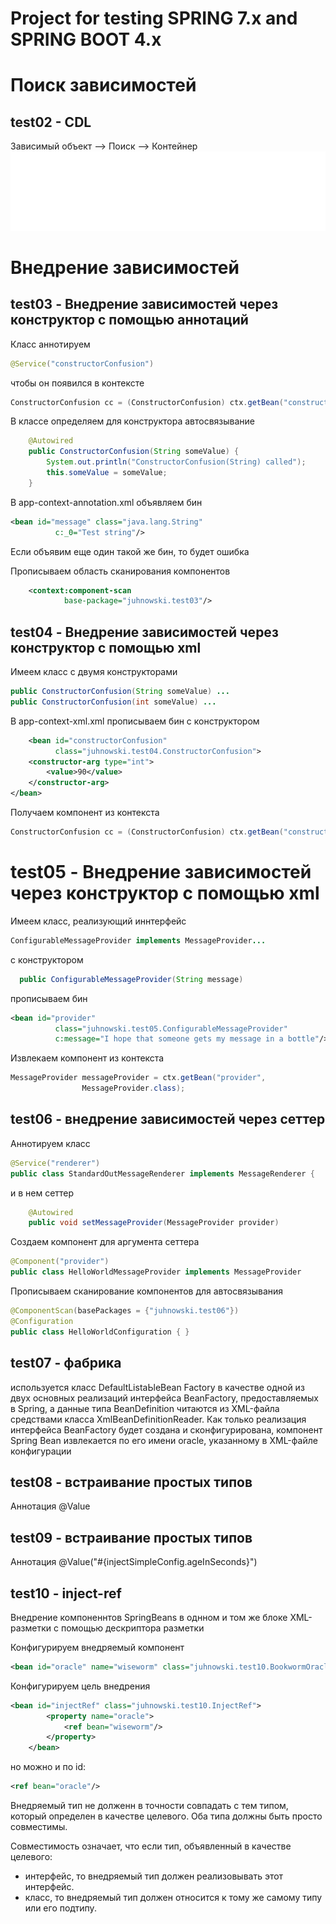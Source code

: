 # Project for testing SPRING 7.x and SPRING BOOT 4.x

# Поиск зависимостей
## test02 - CDL
Зависимый объект --> Поиск --> Контейнер
![test02.png](diagrams/test02.png)
# Внедрение зависимостей
## test03 - Внедрение зависимостей через конструктор с помощью аннотаций

Класс аннотируем 
```java
@Service("constructorConfusion")
```

чтобы он появился в контексте
```java
ConstructorConfusion cc = (ConstructorConfusion) ctx.getBean("constructorConfusion");
```

В классе определяем для конструктора автосвязывание
```java
    @Autowired
    public ConstructorConfusion(String someValue) {
        System.out.println("ConstructorConfusion(String) called");
        this.someValue = someValue;
    }
```

В app-context-annotation.xml объявляем бин
```xml
<bean id="message" class="java.lang.String"
          c:_0="Test string"/>
```
Если объявим еще один такой же бин, то будет ошибка

Прописываем область сканирования компонентов
```xml
    <context:component-scan
            base-package="juhnowski.test03"/>
```

## test04 - Внедрение зависимостей через конструктор с помощью xml

Имеем класс с двумя конструкторами
```java
public ConstructorConfusion(String someValue) ...
public ConstructorConfusion(int someValue) ...
```

В app-context-xml.xml прописываем бин с конструктором
```xml
    <bean id="constructorConfusion"
          class="juhnowski.test04.ConstructorConfusion">
    <constructor-arg type="int">
        <value>90</value>
    </constructor-arg>
</bean>
```

Получаем компонент из контекста
```java
ConstructorConfusion cc = (ConstructorConfusion) ctx.getBean("constructorConfusion");
```

# test05 - Внедрение зависимостей через конструктор с помощью xml

Имеем класс, реализующий иннтерфейс
```java
ConfigurableMessageProvider implements MessageProvider...
```

с конструктором
```java
  public ConfigurableMessageProvider(String message) 
```

прописываем бин
```xml
<bean id="provider"
          class="juhnowski.test05.ConfigurableMessageProvider"
          c:message="I hope that someone gets my message in a bottle"/>
```

Извлекаем компонент из контекста
```java
MessageProvider messageProvider = ctx.getBean("provider",
                MessageProvider.class);
```

## test06 - внедрение зависимостей через сеттер
Аннотируем класс
```java
@Service("renderer")
public class StandardOutMessageRenderer implements MessageRenderer {
```
и в нем сеттер
```java
    @Autowired
    public void setMessageProvider(MessageProvider provider) 
```

Создаем компонент для аргумента сеттера
```java
@Component("provider")
public class HelloWorldMessageProvider implements MessageProvider
```

Прописываем сканирование компонентов для автосвязывания
```java
@ComponentScan(basePackages = {"juhnowski.test06"})
@Configuration
public class HelloWorldConfiguration { }
```

## test07 - фабрика

используется класс DefaultListaЬleBean
Factory в качестве одной из двух основных реализаций интерфейса BeanFactory,
предоставляемых в Spring, а данные типа BeanDefinition читаются из ХМL-файла
средствами класса XmlBeanDefinitionReader. Как только реализация интерфейса
BeanFactory будет создана и сконфигурирована, компонент Spring Bean извлекается
по его имени oracle, указанному в ХМL-файле конфигурации

## test08 - встраивание простых типов
Аннотация @Value

## test09 - встраивание простых типов
Аннотация @Value("#{injectSimpleConfig.ageInSeconds}")

## test10 - inject-ref
Внедрение компоненнтов SpringBeans в однном и том же блоке XML-разметки с помощью дескриптора разметки <ref>

Конфигурируем внедряемый компонент
```xml
<bean id="oracle" name="wiseworm" class="juhnowski.test10.BookwormOracle"/>
```

Конфигурируем цель внедрения
```xml
<bean id="injectRef" class="juhnowski.test10.InjectRef">
        <property name="oracle">
            <ref bean="wiseworm"/>
        </property>
    </bean>
```

но можно и по id:
```xml
<ref bean="oracle"/>
```

Внедряемый тип не долженн в точности совпадать с тем типом, который определен в качестве целевого.
Оба типа должны быть просто совместимы.

Совместимость означает, что если тип, объявленный в качестве целевого:
- интерфейс, то внедряемый тип должен реализовывать этот интерфейс.
- класс, то внедряемый тип должен относится к тому же самому типу или его подтипу.
